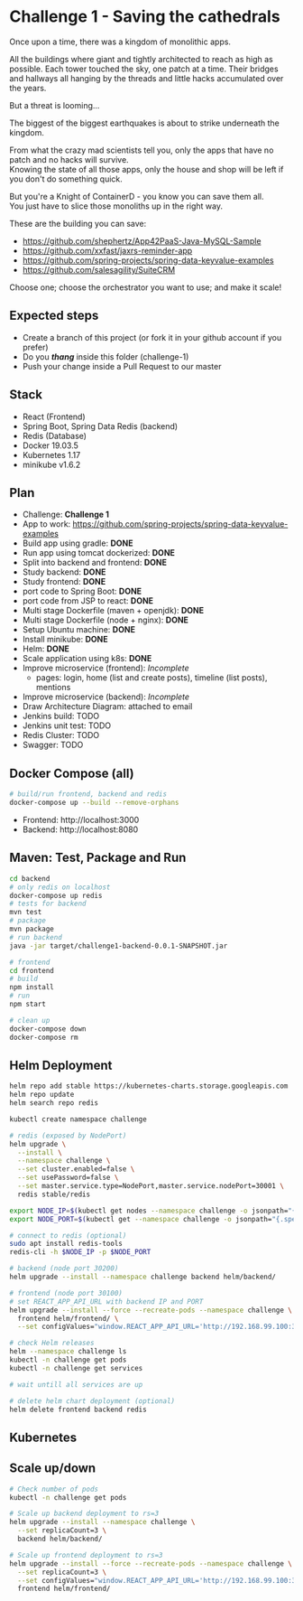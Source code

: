 # Challenge 1 - Saving the cathedrals

Once upon a time, there was a kingdom of monolithic apps. 

All the buildings where giant and tightly architected to reach as high as possible. 
Each tower touched the sky, one patch at a time. Their bridges and hallways all hanging by the threads and little hacks 
accumulated over the years.

But a threat is looming...

The biggest of the biggest earthquakes is about to strike underneath the kingdom. 

From what the crazy mad scientists tell you, only the apps that have no patch and no hacks will survive.  
Knowing the state of all those apps, only the house and shop will be left if you don't do something quick.

But you're a Knight of ContainerD - you know you can save them all.   
You just have to slice those monoliths up in the right way.


These are the building you can save:
- https://github.com/shephertz/App42PaaS-Java-MySQL-Sample
- https://github.com/xxfast/jaxrs-reminder-app
- https://github.com/spring-projects/spring-data-keyvalue-examples
- https://github.com/salesagility/SuiteCRM

Choose one; choose the orchestrator you want to use; and make it scale!

## Expected steps
+ Create a branch of this project (or fork it in your github account if you prefer)
+ Do you **_thang_** inside this folder (challenge-1)
+ Push your change inside a Pull Request to our master

## Stack

* React (Frontend)
* Spring Boot, Spring Data Redis (backend)
* Redis (Database)
* Docker 19.03.5
* Kubernetes 1.17
* minikube v1.6.2

## Plan

* Challenge: **Challenge 1**
* App to work: https://github.com/spring-projects/spring-data-keyvalue-examples
* Build app using gradle: **DONE**
* Run app using tomcat dockerized: **DONE**
* Split into backend and frontend: **DONE**
* Study backend: **DONE**
* Study frontend: **DONE**
* port code to Spring Boot: **DONE**
* port code from JSP to react: **DONE**
* Multi stage Dockerfile (maven + openjdk): **DONE**
* Multi stage Dockerfile (node + nginx): **DONE**
* Setup Ubuntu machine: **DONE**
* Install minikube: **DONE**
* Helm: **DONE**
* Scale application using k8s: **DONE**
* Improve microservice (frontend): *Incomplete*
  * pages: login, home (list and create posts), timeline (list posts), mentions
* Improve microservice (backend): *Incomplete*
* Draw Architecture Diagram: attached to email
* Jenkins build: TODO
* Jenkins unit test: TODO
* Redis Cluster: TODO
* Swagger: TODO


## Docker Compose (all)

```bash
# build/run frontend, backend and redis
docker-compose up --build --remove-orphans
```

* Frontend: http://localhost:3000
* Backend: http://localhost:8080

## Maven: Test, Package and Run

```bash
cd backend
# only redis on localhost
docker-compose up redis
# tests for backend
mvn test
# package
mvn package
# run backend
java -jar target/challenge1-backend-0.0.1-SNAPSHOT.jar

# frontend
cd frontend
# build
npm install
# run
npm start

# clean up
docker-compose down
docker-compose rm
```

## Helm Deployment

```bash
helm repo add stable https://kubernetes-charts.storage.googleapis.com
helm repo update
helm search repo redis

kubectl create namespace challenge

# redis (exposed by NodePort)
helm upgrade \
  --install \
  --namespace challenge \
  --set cluster.enabled=false \
  --set usePassword=false \
  --set master.service.type=NodePort,master.service.nodePort=30001 \
  redis stable/redis

export NODE_IP=$(kubectl get nodes --namespace challenge -o jsonpath="{.items[0].status.addresses[0].address}")
export NODE_PORT=$(kubectl get --namespace challenge -o jsonpath="{.spec.ports[0].nodePort}" services redis-master)

# connect to redis (optional)
sudo apt install redis-tools
redis-cli -h $NODE_IP -p $NODE_PORT

# backend (node port 30200)
helm upgrade --install --namespace challenge backend helm/backend/

# frontend (node port 30100)
# set REACT_APP_API_URL with backend IP and PORT
helm upgrade --install --force --recreate-pods --namespace challenge \
  frontend helm/frontend/ \
  --set configValues="window.REACT_APP_API_URL='http://192.168.99.100:30200'"

# check Helm releases
helm --namespace challenge ls
kubectl -n challenge get pods
kubectl -n challenge get services

# wait untill all services are up

# delete helm chart deployment (optional)
helm delete frontend backend redis
```

## Kubernetes

## Scale up/down

```bash
# Check number of pods
kubectl -n challenge get pods

# Scale up backend deployment to rs=3
helm upgrade --install --namespace challenge \
  --set replicaCount=3 \
  backend helm/backend/

# Scale up frontend deployment to rs=3
helm upgrade --install --force --recreate-pods --namespace challenge \
  --set replicaCount=3 \
  --set configValues="window.REACT_APP_API_URL='http://192.168.99.100:30200'" \
  frontend helm/frontend/
```
